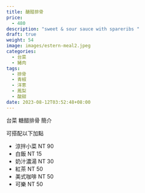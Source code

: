```yaml
---
title: 醣醋排骨
price:
  - 480
description: "sweet & sour sauce with spareribs "
draft: true
weight: 54
image: images/estern-meal2.jpeg
categories:
  - 台菜
  - 豬肉
tags:
  - 排骨
  - 青椒
  - 洋蔥
  - 鳳梨
  - 酸甜
date: 2023-08-12T03:52:48+08:00
---
```


台菜 糖醋排骨 簡介

可搭配以下加點

- 涼拌小菜  NT 90
- 白飯 NT 15
- 奶汁濃湯 NT 30
- 紅茶  NT 50
- 美式咖啡 NT 50
- 可樂 NT 50
